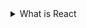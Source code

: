 <details>
  <summary>What is React</summary>

  <details>
    <summary>Links</summary>
   - [Geeks](https://www.geeksforgeeks.org/react/)
    
  
    
  </details>

  
</details>
